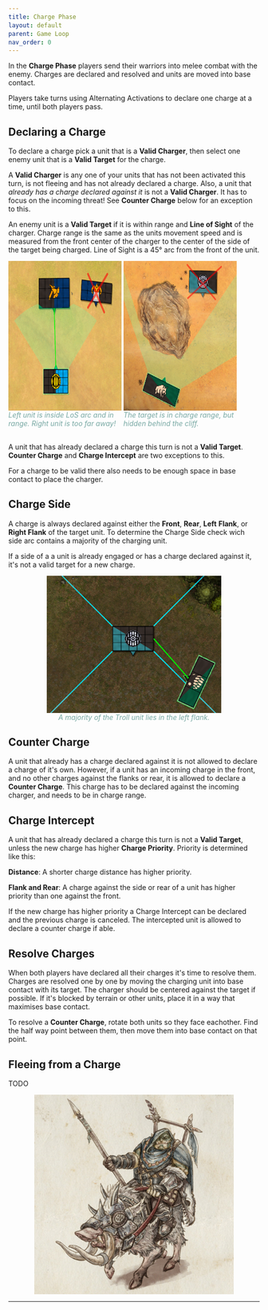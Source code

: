 ```yaml
---
title: Charge Phase
layout: default
parent: Game Loop
nav_order: 0
---
```


<link rel="stylesheet" href="../../style.css">


In the **Charge Phase** players send their warriors into melee combat with the enemy. Charges are declared and resolved and units are moved into base contact.

Players take turns using Alternating Activations to declare one charge at a time, until both players pass.

## Declaring a Charge
To declare a charge pick a unit that is a **Valid Charger**, then select one enemy unit that is a **Valid Target** for the charge.

A **Valid Charger** is any one of your units that has not been activated this turn, is not fleeing and has not already declared a charge. Also, a unit that *already has a charge declared against it* is not a **Valid Charger**. It has to focus on the incoming threat! See **Counter Charge** below for an exception to this.  

An enemy unit is a **Valid Target** if it is within range and **Line of Sight** of the charger. Charge range is the same as the units movement speed and is measured from the front center of the charger to the center of the side of the target being charged. Line of Sight is a 45° arc from the front of the unit. 


<span style="display:inline-block; width:45%; height:350px">
<img style="display: block; margin: 0 auto; height:300px" src="../../assets/images/validCharge.png">
<span style="color:#77a8a3; text-align: center; font-style: italic;">Left unit is inside LoS arc and in range. Right unit is too far away! </span>
</span>
<span style="display:inline-block; width:45%; height:350px">
<img style="display: block; margin: 0 auto; ; height:300px" src="../../assets/images/chargeLosBlock.png" height="300">
<span style="color:#77a8a3; text-align: center; font-style: italic;">The target is in charge range, but hidden behind the cliff. </span>
</span>

 <br />

A unit that has already declared a charge this turn is not a **Valid Target**. **Counter Charge** and **Charge Intercept** are two exceptions to this.

For a charge to be valid there also needs to be enough space in base contact to place the charger.

## Charge Side
 A charge is always declared against either the **Front**, **Rear**, **Left** **Flank**, or **Right Flank** of the target unit. To determine the Charge Side check wich side arc contains a majority of the charging unit. 

If a side of a a unit is already engaged or has a charge declared against it, it's not a valid target for a new charge.

 <img style="display: block; margin: 0 auto;" src="../../assets/images/flankCharge.png" width="350">
<div style="color:#77a8a3; text-align: center; font-style: italic;">A majority of the Troll unit lies in the left flank.  </div>

 
## Counter Charge
A unit that already has a charge declared against it is not allowed to declare a charge of it's own. However, if a unit has an incoming charge in the front, and no other charges against the flanks or rear, it is allowed to declare a **Counter Charge**.  This charge has to be declared against the incoming charger, and needs to be in charge range.

## Charge Intercept
A unit that has already declared a charge this turn is not a **Valid Target**, unless the new charge has higher **Charge Priority**. Priority is determined like this:

**Distance**: A shorter charge distance has higher priority.

**Flank and Rear**: A charge against the side or rear of a unit has higher priority than one against the front.

If the new charge has higher priority a Charge Intercept can be declared and the previous charge is canceled. The intercepted unit is allowed to declare a counter charge if able.

## Resolve Charges
When both players have declared all their charges it's time to resolve them. Charges are resolved one by one by moving the charging unit into base contact with its target. The charger should be centered against the target if possible. If it's blocked by terrain or other units, place it in a way that maximises base contact.

To resolve a **Counter Charge**, rotate both units so they face eachother. Find the half way point between them, then move them into base contact on that point.

## Fleeing from a Charge
TODO


<img style="display: block; margin: 0 auto;" src="../../assets/images/boarrider.png" width="400">

----
